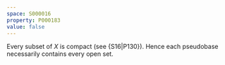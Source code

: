 ```yaml
---
space: S000016
property: P000183
value: false
---
```


Every subset of $X$ is compact (see {S16|P130}). Hence each pseudobase necessarily contains every open set.
